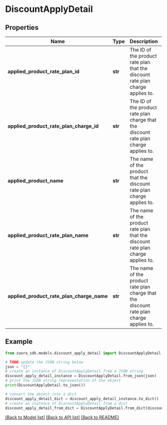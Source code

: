 # DiscountApplyDetail


## Properties

Name | Type | Description | Notes
------------ | ------------- | ------------- | -------------
**applied_product_rate_plan_id** | **str** | The ID of the product rate plan that the discount rate plan charge applies to.  | [optional] 
**applied_product_rate_plan_charge_id** | **str** | The ID of the product rate plan charge that the discount rate plan charge applies to.  | [optional] 
**applied_product_name** | **str** | The name of the product that the discount rate plan charge applies to.  | [optional] 
**applied_product_rate_plan_name** | **str** | The name of the product rate plan that the discount rate plan charge applies to.  | [optional] 
**applied_product_rate_plan_charge_name** | **str** | The name of the product rate plan charge that the discount rate plan charge applies to.  | [optional] 

## Example

```python
from zuora_sdk.models.discount_apply_detail import DiscountApplyDetail

# TODO update the JSON string below
json = "{}"
# create an instance of DiscountApplyDetail from a JSON string
discount_apply_detail_instance = DiscountApplyDetail.from_json(json)
# print the JSON string representation of the object
print(DiscountApplyDetail.to_json())

# convert the object into a dict
discount_apply_detail_dict = discount_apply_detail_instance.to_dict()
# create an instance of DiscountApplyDetail from a dict
discount_apply_detail_from_dict = DiscountApplyDetail.from_dict(discount_apply_detail_dict)
```
[[Back to Model list]](../README.md#documentation-for-models) [[Back to API list]](../README.md#documentation-for-api-endpoints) [[Back to README]](../README.md)



